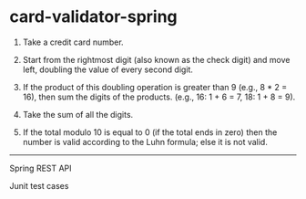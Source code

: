 # card-validator-spring

1. Take a credit card number.

2. Start from the rightmost digit (also known as the check digit) and move left, doubling the value of every second digit.

3. If the product of this doubling operation is greater than 9 (e.g., 8 * 2 = 16), then sum the digits of the products. (e.g., 16: 1 + 6 = 7, 18: 1 + 8 = 9).

4. Take the sum of all the digits.

5. If the total modulo 10 is equal to 0 (if the total ends in zero) then the number is valid according to the Luhn formula; else it is not valid.

---------------
Spring REST API

Junit test cases

